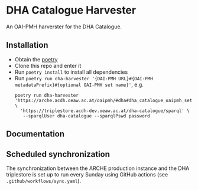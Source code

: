 # DHA Catalogue Harvester

An OAI-PMH harverster for the DHA Catalogue.

## Installation

* Obtain the [poetry](https://python-poetry.org/docs/#installation)
* Clone this repo and enter it
* Run `poetry install` to install all dependencies
* Run `poetry run dha-harvester '{OAI-PMH URL}#{OAI-PMH metadataPrefix}#{optional OAI-PMH set name}'`, e.g.  
  ```
  poetry run dha-harvester 'https://arche.acdh.oeaw.ac.at/oaipmh/#dha#dha_catalogue_oaipmh_set' \
    'https://triplestore.acdh-dev.oeaw.ac.at/dha-catalogue/sparql' \
     --sparqlUser dha-catalogue --sparqlPswd password
  ````

## Documentation

## Scheduled synchronization

The synchronization between the ARCHE production instance and the DHA triplestore is set up to run every Sunday using GitHub actions (see `.github/workflows/sync.yaml`).

